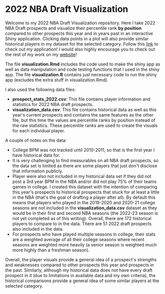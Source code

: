 # 2022 NBA Draft Visualization

Welcome to my 2022 NBA Draft Visualization repository. Here I take 2022 NBA Draft prospects and visualize their percentile rank **by position** compared to other prospects this year and in years past in an interactive Shiny application. Clicking data points in a plot will also provide similar historical players in my dataset for the selected category. Follow this [link](https://jquam15.shinyapps.io/nba_draft_visualization/) to check out my application! I would also highly encourage you to check out the rest of my work on my [website](https://jquam15.github.io/)!

The file **visualization.Rmd** includes the code used to make the shiny app as well as data manipulation and code testing functions that I used in the shiny app. The file **visualization.R** contains just necessary code to run the shiny app (excludes the extra stuff in visualization.Rmd).

I also used the following data files:

* **prospect_stats_2022.csv**: This file contains player information and statistics for 2022 NBA draft prospects.
* **visualization_data.csv**: This file contains historical data as well as this year's current prospects and contains the same features as the other file, but this time the values are percentile ranks by position instead of the raw statistics. These percentile ranks are used to create the visuals for each individual player. 

A couple of notes on the data: 

* College BPM was not tracked until 2010-2011, so that is the first year I have historical data for. 
* It is very challenging to find measurables on all NBA draft prospects, so the data set is limited as there are some players that just don't disclose that information publicly.
* Player were also not included in my historical data set if they did not post a 3rd year BPM in the NBA and/or did not play 75% of their teams games in college. I created this dataset with the intention of comparing this year's prospects to historical prospects that stuck for at least a little in the NBA (that's the goal of drafting a player after all). By default this means that players who played in the 2019-2020 and 2020-21 college seasons are not included in the **visualization_data.csv** dataset as they would be in their first and second NBA seasons (the 2022-23 season is not yet completed as of this writing). Overall, there are 172 historical players to compare to in the data. There are 51 2022 draft prospects also included in the data. 
* For prospects who have played multiple seasons in college, their stats are a weighted average of all their college seasons where recent seasons are weighted more heavily (a senior season is weighted much more highly than a freshman season).

Overall, the player visuals provide a general idea of a prospect's strengths and weaknesses compared to other prospects this year and prospects in the past. Similarly, although my historical data does not have every draft prospect in it (due to limitations in available data and my own criteria), the historical comparisons provide a general idea of some similar players at the selected category.
